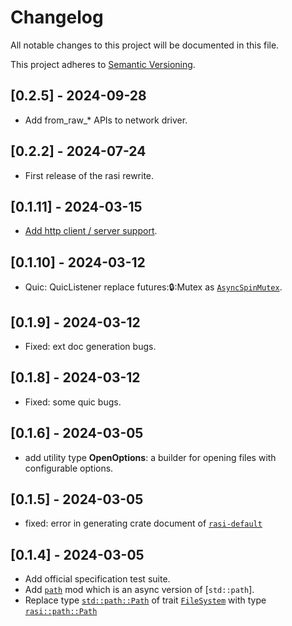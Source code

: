 # Changelog

All notable changes to this project will be documented in this file.

This project adheres to [Semantic Versioning](https://semver.org).

<!--
Note: In this file, do not use the hard wrap in the middle of a sentence for compatibility with GitHub comment style markdown rendering.
-->

## [0.2.5] - 2024-09-28

- Add from_raw_* APIs to network driver.

## [0.2.2] - 2024-07-24

- First release of the rasi rewrite.

## [0.1.11] - 2024-03-15

- [Add http client / server support](crates/ext/src/http).

## [0.1.10] - 2024-03-12

- Quic: QuicListener replace futures::lock::Mutex as [`AsyncSpinMutex`](crates/ext/src/utils/sync/).

## [0.1.9] - 2024-03-12

- Fixed: ext doc generation bugs.

## [0.1.8] - 2024-03-12

- Fixed: some quic bugs.

## [0.1.6] - 2024-03-05

- add utility type **OpenOptions**: a builder for opening files with configurable options.

## [0.1.5] - 2024-03-05

- fixed: error in generating crate document of [`rasi-default`](/crates/default/)

## [0.1.4] - 2024-03-05

- Add official specification test suite.
- Add [`path`](/crates/syscall/src/path/) mod which is an async version of [`std::path`].
- Replace type [`std::path::Path`](https://doc.rust-lang.org/std/path/struct.Path.html) of trait [`FileSystem`](/crates/syscall/src/fs.rs) with type [`rasi::path::Path`](/crates/syscall/src/path/mod.rs)
